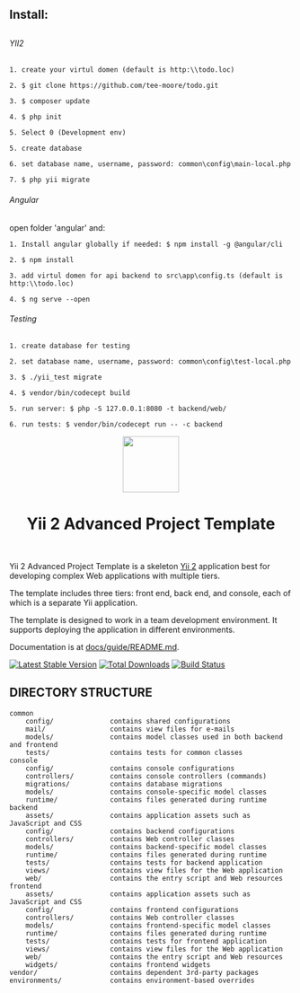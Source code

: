 <h2>Install:<h2>

<h6>YII2</h6>

```
1. create your virtul domen (default is http:\\todo.loc)
```

```
2. $ git clone https://github.com/tee-moore/todo.git
```

```
3. $ composer update
```

```
4. $ php init 
```

```
5. Select 0 (Development env)
```

```
5. create database
```

```
6. set database name, username, password: common\config\main-local.php
```

```
7. $ php yii migrate
```


<h6>Angular</h6>
<p>open folder 'angular' and:</p>


```
1. Install angular globally if needed: $ npm install -g @angular/cli
```
```
2. $ npm install
```

```
3. add virtul domen for api backend to src\app\config.ts (default is http:\\todo.loc)
```

```
4. $ ng serve --open
```

<h6>Testing</h6>

```
1. create database for testing
```
```
2. set database name, username, password: common\config\test-local.php
```

```
3. $ ./yii_test migrate
```
```
4. $ vendor/bin/codecept build
```
```
5. run server: $ php -S 127.0.0.1:8080 -t backend/web/
```
```
6. run tests: $ vendor/bin/codecept run -- -c backend
```



<p align="center">
    <a href="https://github.com/yiisoft" target="_blank">
        <img src="https://avatars0.githubusercontent.com/u/993323" height="100px">
    </a>
    <h1 align="center">Yii 2 Advanced Project Template</h1>
    <br>
</p>

Yii 2 Advanced Project Template is a skeleton [Yii 2](http://www.yiiframework.com/) application best for
developing complex Web applications with multiple tiers.

The template includes three tiers: front end, back end, and console, each of which
is a separate Yii application.

The template is designed to work in a team development environment. It supports
deploying the application in different environments.

Documentation is at [docs/guide/README.md](docs/guide/README.md).

[![Latest Stable Version](https://img.shields.io/packagist/v/yiisoft/yii2-app-advanced.svg)](https://packagist.org/packages/yiisoft/yii2-app-advanced)
[![Total Downloads](https://img.shields.io/packagist/dt/yiisoft/yii2-app-advanced.svg)](https://packagist.org/packages/yiisoft/yii2-app-advanced)
[![Build Status](https://travis-ci.org/yiisoft/yii2-app-advanced.svg?branch=master)](https://travis-ci.org/yiisoft/yii2-app-advanced)

DIRECTORY STRUCTURE
-------------------

```
common
    config/              contains shared configurations
    mail/                contains view files for e-mails
    models/              contains model classes used in both backend and frontend
    tests/               contains tests for common classes    
console
    config/              contains console configurations
    controllers/         contains console controllers (commands)
    migrations/          contains database migrations
    models/              contains console-specific model classes
    runtime/             contains files generated during runtime
backend
    assets/              contains application assets such as JavaScript and CSS
    config/              contains backend configurations
    controllers/         contains Web controller classes
    models/              contains backend-specific model classes
    runtime/             contains files generated during runtime
    tests/               contains tests for backend application    
    views/               contains view files for the Web application
    web/                 contains the entry script and Web resources
frontend
    assets/              contains application assets such as JavaScript and CSS
    config/              contains frontend configurations
    controllers/         contains Web controller classes
    models/              contains frontend-specific model classes
    runtime/             contains files generated during runtime
    tests/               contains tests for frontend application
    views/               contains view files for the Web application
    web/                 contains the entry script and Web resources
    widgets/             contains frontend widgets
vendor/                  contains dependent 3rd-party packages
environments/            contains environment-based overrides
```

